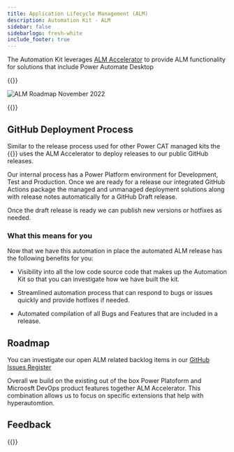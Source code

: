 ```yaml
---
title: Application Lifecycle Management (ALM)
description: Automation Kit - ALM
sidebar: false
sidebarlogo: fresh-white
include_footer: true
---
```


The Automation Kit leverages [ALM Accelerator](https://aka.ms/aa4pp) to provide ALM functionality for solutions that include Power Automate Desktop

{{<border>}}

![ALM Roadmap November 2022](/images/illustrations/alm-roadmap-2022-11.svg)

{{</border>}}

## GitHub Deployment Process

Similar to the release process used for other Power CAT managed kits the {{<product-name>}} uses the ALM Accelerator to deploy releases to our public GitHub releases.

Our internal process has a Power Platform environment for Development, Test and Production. Once we are ready for a release our integrated GitHub Actions package the managed and unmanaged deployment solutions along with release notes automatically for a GitHub Draft release.

Once the draft release is ready we can publish new versions or hotfixes as needed.

### What this means for you

Now that we have this automation in place the automated ALM release has the following benefits for you:

- Visibility into all the low code source code that makes up the Automation Kit so that you can investigate how we have built the kit.

- Streamlined automation process that can respond to bugs or issues quickly and provide hotfixes if needed.

- Automated compilation of all Bugs and Features that are included in a release.

## Roadmap

You can investigate our open ALM related backlog items in our [GitHub Issues Register](https://github.com/microsoft/powercat-automation-kit/issues?q=is%3Aissue+is%3Aopen+label%3Aalm)

Overall we build on the existing out of the box Power Platoform and Microosft DevOps product features together ALM Accelerator. This combination allows us to focus on specific extensions that help with hyperautomtion.

## Feedback

{{<questions name="/features/alm.json" completed="Thank you for providing feedback" showNavigationButtons=false >}}